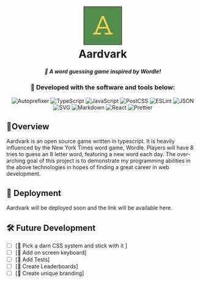 
<div align="center">
<h1 align="center">
<img src="./public/aardvark-logo.svg" width="100" />
<br>
Aardvark
</h1>
<h5 align="center">📍 A word guessing game inspired by Wordle!</h3>

<h3 align="center">🚀 Developed with the software and tools below:</h3>
<p align="center">

<img src="https://img.shields.io/badge/Autoprefixer-DD3735.svg?style=for-the-badge&logo=Autoprefixer&logoColor=white" alt="Autoprefixer" />
<img src="https://img.shields.io/badge/TypeScript-3178C6.svg?style=for-the-badge&logo=TypeScript&logoColor=white" alt="TypeScript" />
<img src="https://img.shields.io/badge/JavaScript-F7DF1E.svg?style=for-the-badge&logo=JavaScript&logoColor=black" alt="JavaScript" />
<img src="https://img.shields.io/badge/PostCSS-DD3A0A.svg?style=for-the-badge&logo=PostCSS&logoColor=white" alt="PostCSS" />
<img src="https://img.shields.io/badge/ESLint-4B32C3.svg?style=for-the-badge&logo=ESLint&logoColor=white" alt="ESLint" />

<img src="https://img.shields.io/badge/JSON-000000.svg?style=for-the-badge&logo=JSON&logoColor=white" alt="JSON" />
<img src="https://img.shields.io/badge/SVG-FFB13B.svg?style=for-the-badge&logo=SVG&logoColor=black" alt="SVG" />
<img src="https://img.shields.io/badge/Markdown-000000.svg?style=for-the-badge&logo=Markdown&logoColor=white" alt="Markdown" />
<img src="https://img.shields.io/badge/React-61DAFB.svg?style=for-the-badge&logo=React&logoColor=black" alt="React" />
<img src="https://img.shields.io/badge/Prettier-F7B93E.svg?style=for-the-badge&logo=Prettier&logoColor=black" alt="Prettier" />
</p>

</div>

## 📍Overview

Aardvark is an open source game written in typescript. It is heavily influenced by the New York Times word game, Wordle. Players will have 8 tries to guess an 8 letter word, featuring a new word each day. The over-arching goal of this project is to demonstrate my programming abilities in the above technologies in hopes of finding a great career in web development.

## 🚀 Deployment 

Aardvark will be deployed soon and the link will be available here.


## 🛠 Future Development
- [ ] [📌  Pick a darn CSS system and stick with it ]
- [ ] [📌  Add on screen keyboard]
- [ ] [📌  Add Tests]
- [ ] [📌  Create Leaderboards]
- [ ] [📌  Create unique branding]
